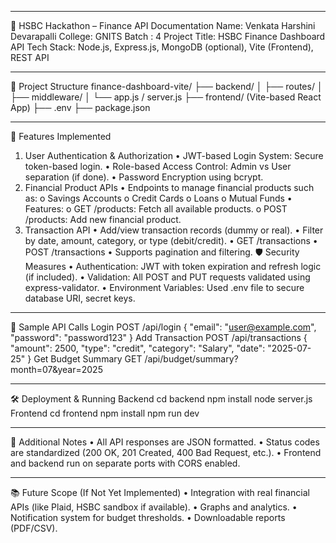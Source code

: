 ________________________________________
📘 HSBC Hackathon – Finance API Documentation
Name: Venkata Harshini Devarapalli
College: GNITS
Batch : 4
Project Title: HSBC Finance Dashboard API
Tech Stack: Node.js, Express.js, MongoDB (optional), Vite (Frontend), REST API
________________________________________
📂 Project Structure
finance-dashboard-vite/
├── backend/
│   ├── routes/
│   ├── middleware/
│   └── app.js / server.js
├── frontend/ (Vite-based React App)
├── .env
├── package.json
________________________________________
🚀 Features Implemented
1. User Authentication & Authorization
•	JWT-based Login System: Secure token-based login.
•	Role-based Access Control: Admin vs User separation (if done).
•	Password Encryption using bcrypt.
2. Financial Product APIs
•	Endpoints to manage financial products such as:
o	Savings Accounts
o	Credit Cards
o	Loans
o	Mutual Funds
•	Features:
o	GET /products: Fetch all available products.
o	POST /products: Add new financial product.
3. Transaction API
•	Add/view transaction records (dummy or real).
•	Filter by date, amount, category, or type (debit/credit).
•	GET /transactions
•	POST /transactions
•	Supports pagination and filtering.
🛡️ Security Measures
•	Authentication: JWT with token expiration and refresh logic (if included).
•	Validation: All POST and PUT requests validated using express-validator.
•	Environment Variables: Used .env file to secure database URI, secret keys.
________________________________________
🧪 Sample API Calls
Login
POST /api/login
{
  "email": "user@example.com",
  "password": "password123"
}
Add Transaction
POST /api/transactions
{
  "amount": 2500,
  "type": "credit",
  "category": "Salary",
  "date": "2025-07-25"
}
Get Budget Summary
GET /api/budget/summary?month=07&year=2025
________________________________________
🛠️ Deployment & Running
Backend
cd backend
npm install
node server.js
Frontend
cd frontend
npm install
npm run dev
________________________________________
📌 Additional Notes
•	All API responses are JSON formatted.
•	Status codes are standardized (200 OK, 201 Created, 400 Bad Request, etc.).
•	Frontend and backend run on separate ports with CORS enabled.
________________________________________
📚 Future Scope (If Not Yet Implemented)
•	Integration with real financial APIs (like Plaid, HSBC sandbox if available).
•	Graphs and analytics.
•	Notification system for budget thresholds.
•	Downloadable reports (PDF/CSV).

